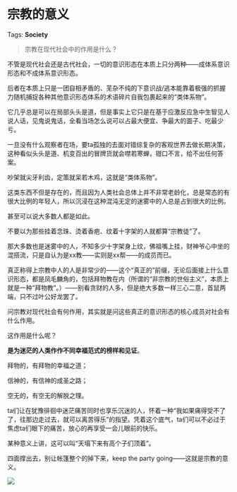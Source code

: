 # 宗教的意义

Tags: **Society**

> 宗教在现代社会中的作用是什么？



不管是现代社会还是古代社会，一切的意识形态在本质上只分两种——成体系意识形态和不成体系意识形态。

后者在本质上只是一团自相矛盾的、芜杂不纯的下意识战/逃本能靠着极强的抓握力随机捕捉各种其他意识形态体系的术语碎片自我包裹起来的“类体系物”。

它几乎总是可以在局部头头是道，但是事实上它只是在基于应激反应急中生智见人说人话，见鬼说鬼话，全看当场怎么说可以占最大便宜、争最大的面子、吃最少亏。

一旦没有什么观察者在场，要ta孤独的去面对错综复杂的客观世界去做长期决策，这种看似头头是道、机变百出的冒牌货就会噤若寒蝉，钳口不言，给不出任何答案。

吵架就尖牙利齿，定策就呆若木鸡，这就是“类体系物”。

这类东西不但是存在的，而且因为人类社会总体上并不非常老龄化，总是常态的有很大比例的年轻人，所以沉浸在这种混沌无定的迷雾中的人总是占到很大的比例。

甚至可以说大多数人都是如此。

不要以为那些挂着念珠、烫着香疤、纹着十字架的人就都算“宗教徒”了。

那大多数也是迷雾中的人，不知多少十字架身上纹，佛祖嘴上挂，财神爷心中坐的混搭流，只是自认为是xx教——实则是xx帮——的成员而已。

真正称得上宗教中人的人是非常少的——这个“真正的”前缀，无论后面接上什么意识形态，都是凤毛麟角的，包括拜物教在内（所谓的“非宗教的世俗主义”，本质上就是一种“拜物教”。）——别看贪财的人多，但是绝大多数一样三心二意，首鼠两端，只不过叶公好龙罢了。

问宗教对现代社会有何作用，其实就是问这些真正的意识形态的核心成员对社会有什么作用。

这作用是什么呢？

**是为迷茫的人类作作不同幸福范式的榜样和见证**。

拜物的，有拜物的幸福之道；

信神的，有信神的成圣之路；

空无的，有空无的解脱之理。

ta们让在犹豫徘徊中迷茫痛苦同时也享乐沉迷的人，怀着一种“我如果痛得受不了了，往那边走过去，就可以离苦得乐”的指望。凭着这个底气，ta们可以不必过于焦虑ta们眼下的痛苦，放心的再享受一会儿眼前的快乐。

某种意义上讲，这可以叫“天塌下来有高个子们顶着”。

四面撑出去，别让帐篷整个的掉下来，keep the party going——这就是宗教的意义。

![](https://pica.zhimg.com/50/v2-5c2713c4fcb24f4eb1f0313447daecca_720w.jpg?source=1940ef5c)

